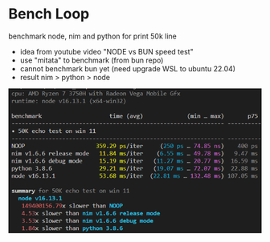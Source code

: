 # Bench Loop
benchmark node, nim and python for print 50k line
- idea from youtube video "NODE vs BUN speed test"
- use "mitata" to benchmark (from bun repo)
- cannot benchmark bun yet (need upgrade WSL to ubuntu 22.04)
- result nim > python > node

![result](result.png)